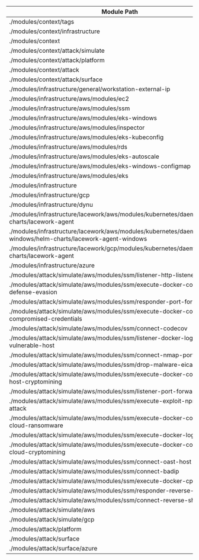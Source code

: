 | Module Path    | README |
| -------- | -------- |
| ./modules/context/tags | [README.md](./modules/context/tags/README.md) |
| ./modules/context/infrastructure | [README.md](./modules/context/infrastructure/README.md) |
| ./modules/context | [README.md](./modules/context/README.md) |
| ./modules/context/attack/simulate | [README.md](./modules/context/attack/simulate/README.md) |
| ./modules/context/attack/platform | [README.md](./modules/context/attack/platform/README.md) |
| ./modules/context/attack | [README.md](./modules/context/attack/README.md) |
| ./modules/context/attack/surface | [README.md](./modules/context/attack/surface/README.md) |
| ./modules/infrastructure/general/workstation-external-ip | [README.md](./modules/infrastructure/general/workstation-external-ip/README.md) |
| ./modules/infrastructure/aws/modules/ec2 | [README.md](./modules/infrastructure/aws/modules/ec2/README.md) |
| ./modules/infrastructure/aws/modules/ssm | [README.md](./modules/infrastructure/aws/modules/ssm/README.md) |
| ./modules/infrastructure/aws/modules/eks-windows | [README.md](./modules/infrastructure/aws/modules/eks-windows/README.md) |
| ./modules/infrastructure/aws/modules/inspector | [README.md](./modules/infrastructure/aws/modules/inspector/README.md) |
| ./modules/infrastructure/aws/modules/eks-kubeconfig | [README.md](./modules/infrastructure/aws/modules/eks-kubeconfig/README.md) |
| ./modules/infrastructure/aws/modules/rds | [README.md](./modules/infrastructure/aws/modules/rds/README.md) |
| ./modules/infrastructure/aws/modules/eks-autoscale | [README.md](./modules/infrastructure/aws/modules/eks-autoscale/README.md) |
| ./modules/infrastructure/aws/modules/eks-windows-configmap | [README.md](./modules/infrastructure/aws/modules/eks-windows-configmap/README.md) |
| ./modules/infrastructure/aws/modules/eks | [README.md](./modules/infrastructure/aws/modules/eks/README.md) |
| ./modules/infrastructure | [README.md](./modules/infrastructure/README.md) |
| ./modules/infrastructure/gcp | [README.md](./modules/infrastructure/gcp/README.md) |
| ./modules/infrastructure/dynu | [README.md](./modules/infrastructure/dynu/README.md) |
| ./modules/infrastructure/lacework/aws/modules/kubernetes/daemonset/helm-charts/lacework-agent | [README.md](./modules/infrastructure/lacework/aws/modules/kubernetes/daemonset/helm-charts/lacework-agent/README.md) |
| ./modules/infrastructure/lacework/aws/modules/kubernetes/daemonset-windows/helm-charts/lacework-agent-windows | [README.md](./modules/infrastructure/lacework/aws/modules/kubernetes/daemonset-windows/helm-charts/lacework-agent-windows/README.md) |
| ./modules/infrastructure/lacework/gcp/modules/kubernetes/daemonset/helm-charts/lacework-agent | [README.md](./modules/infrastructure/lacework/gcp/modules/kubernetes/daemonset/helm-charts/lacework-agent/README.md) |
| ./modules/infrastructure/azure | [README.md](./modules/infrastructure/azure/README.md) |
| ./modules/attack/simulate/aws/modules/ssm/listener-http-listener | [README.md](./modules/attack/simulate/aws/modules/ssm/listener-http-listener/README.md) |
| ./modules/attack/simulate/aws/modules/ssm/execute-docker-composite-defense-evasion | [README.md](./modules/attack/simulate/aws/modules/ssm/execute-docker-composite-defense-evasion/README.md) |
| ./modules/attack/simulate/aws/modules/ssm/responder-port-forward | [README.md](./modules/attack/simulate/aws/modules/ssm/responder-port-forward/README.md) |
| ./modules/attack/simulate/aws/modules/ssm/execute-docker-composite-compromised-credentials | [README.md](./modules/attack/simulate/aws/modules/ssm/execute-docker-composite-compromised-credentials/README.md) |
| ./modules/attack/simulate/aws/modules/ssm/connect-codecov | [README.md](./modules/attack/simulate/aws/modules/ssm/connect-codecov/README.md) |
| ./modules/attack/simulate/aws/modules/ssm/listener-docker-log4shell-vulnerable-host | [README.md](./modules/attack/simulate/aws/modules/ssm/listener-docker-log4shell-vulnerable-host/README.md) |
| ./modules/attack/simulate/aws/modules/ssm/connect-nmap-port-scan | [README.md](./modules/attack/simulate/aws/modules/ssm/connect-nmap-port-scan/README.md) |
| ./modules/attack/simulate/aws/modules/ssm/drop-malware-eicar | [README.md](./modules/attack/simulate/aws/modules/ssm/drop-malware-eicar/README.md) |
| ./modules/attack/simulate/aws/modules/ssm/execute-docker-composite-host-cryptomining | [README.md](./modules/attack/simulate/aws/modules/ssm/execute-docker-composite-host-cryptomining/README.md) |
| ./modules/attack/simulate/aws/modules/ssm/listener-port-forward | [README.md](./modules/attack/simulate/aws/modules/ssm/listener-port-forward/README.md) |
| ./modules/attack/simulate/aws/modules/ssm/execute-exploit-npm-app-attack | [README.md](./modules/attack/simulate/aws/modules/ssm/execute-exploit-npm-app-attack/README.md) |
| ./modules/attack/simulate/aws/modules/ssm/execute-docker-composite-cloud-ransomware | [README.md](./modules/attack/simulate/aws/modules/ssm/execute-docker-composite-cloud-ransomware/README.md) |
| ./modules/attack/simulate/aws/modules/ssm/execute-docker-log4shell | [README.md](./modules/attack/simulate/aws/modules/ssm/execute-docker-log4shell/README.md) |
| ./modules/attack/simulate/aws/modules/ssm/execute-docker-composite-cloud-cryptomining | [README.md](./modules/attack/simulate/aws/modules/ssm/execute-docker-composite-cloud-cryptomining/README.md) |
| ./modules/attack/simulate/aws/modules/ssm/connect-oast-host | [README.md](./modules/attack/simulate/aws/modules/ssm/connect-oast-host/README.md) |
| ./modules/attack/simulate/aws/modules/ssm/connect-badip | [README.md](./modules/attack/simulate/aws/modules/ssm/connect-badip/README.md) |
| ./modules/attack/simulate/aws/modules/ssm/execute-docker-cpu-miner | [README.md](./modules/attack/simulate/aws/modules/ssm/execute-docker-cpu-miner/README.md) |
| ./modules/attack/simulate/aws/modules/ssm/responder-reverse-shell | [README.md](./modules/attack/simulate/aws/modules/ssm/responder-reverse-shell/README.md) |
| ./modules/attack/simulate/aws/modules/ssm/connect-reverse-shell | [README.md](./modules/attack/simulate/aws/modules/ssm/connect-reverse-shell/README.md) |
| ./modules/attack/simulate/aws | [README.md](./modules/attack/simulate/aws/README.md) |
| ./modules/attack/simulate/gcp | [README.md](./modules/attack/simulate/gcp/README.md) |
| ./modules/attack/platform | [README.md](./modules/attack/platform/README.md) |
| ./modules/attack/surface | [README.md](./modules/attack/surface/README.md) |
| ./modules/attack/surface/azure | [README.md](./modules/attack/surface/azure/README.md) |